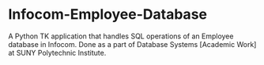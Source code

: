 # Infocom-Employee-Database
 A Python TK application that handles SQL operations of an Employee database in Infocom. Done as a part of Database Systems [Academic Work] at SUNY Polytechnic Institute.
